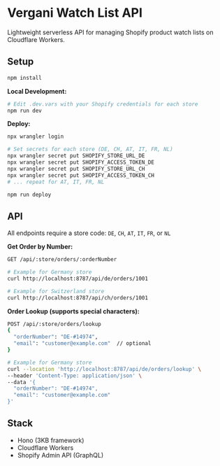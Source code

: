 # Vergani Watch List API

Lightweight serverless API for managing Shopify product watch lists on Cloudflare Workers.

## Setup

```bash
npm install
```

**Local Development:**
```bash
# Edit .dev.vars with your Shopify credentials for each store
npm run dev
```

**Deploy:**
```bash
npx wrangler login

# Set secrets for each store (DE, CH, AT, IT, FR, NL)
npx wrangler secret put SHOPIFY_STORE_URL_DE
npx wrangler secret put SHOPIFY_ACCESS_TOKEN_DE
npx wrangler secret put SHOPIFY_STORE_URL_CH
npx wrangler secret put SHOPIFY_ACCESS_TOKEN_CH
# ... repeat for AT, IT, FR, NL

npm run deploy
```

## API

All endpoints require a store code: `DE`, `CH`, `AT`, `IT`, `FR`, or `NL`

**Get Order by Number:**
```bash
GET /api/:store/orders/:orderNumber

# Example for Germany store
curl http://localhost:8787/api/de/orders/1001

# Example for Switzerland store  
curl http://localhost:8787/api/ch/orders/1001
```

**Order Lookup (supports special characters):**
```bash
POST /api/:store/orders/lookup
{
  "orderNumber": "DE-#14974",
  "email": "customer@example.com"  // optional
}

# Example for Germany store
curl --location 'http://localhost:8787/api/de/orders/lookup' \
--header 'Content-Type: application/json' \
--data '{
  "orderNumber": "DE-#14974",
  "email": "customer@example.com"
}'
```

## Stack

- Hono (3KB framework)
- Cloudflare Workers
- Shopify Admin API (GraphQL)
